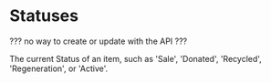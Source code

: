 # Statuses

??? no way to create or update with the API ???

The current Status of an item, such as 'Sale', 'Donated', 'Recycled', 'Regeneration', or 'Active'.